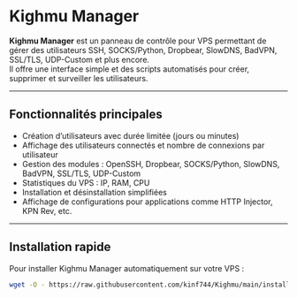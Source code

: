 # Kighmu Manager

**Kighmu Manager** est un panneau de contrôle pour VPS permettant de gérer des utilisateurs SSH, SOCKS/Python, Dropbear, SlowDNS, BadVPN, SSL/TLS, UDP-Custom et plus encore.  
Il offre une interface simple et des scripts automatisés pour créer, supprimer et surveiller les utilisateurs.

---

## Fonctionnalités principales

- Création d’utilisateurs avec durée limitée (jours ou minutes)
- Affichage des utilisateurs connectés et nombre de connexions par utilisateur
- Gestion des modules : OpenSSH, Dropbear, SOCKS/Python, SlowDNS, BadVPN, SSL/TLS, UDP-Custom
- Statistiques du VPS : IP, RAM, CPU
- Installation et désinstallation simplifiées
- Affichage de configurations pour applications comme HTTP Injector, KPN Rev, etc.

---

## Installation rapide

Pour installer Kighmu Manager automatiquement sur votre VPS :

```bash
wget -O - https://raw.githubusercontent.com/kinf744/Kighmu/main/install_kighmu.sh | bash
